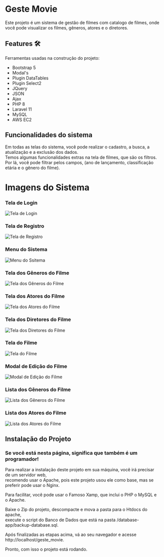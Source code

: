 # Geste Movie
Este projeto é um sistema de gestão de filmes com catalogo de filmes, onde você pode visualizar os filmes, gêneros, atores e o diretores. <br />

[//]: # (Você pode ver o projeto funcionando [clicando aqui]http://ec2-18-228-190-190.sa-east-1.compute.amazonaws.com/.)

## Features :hammer_and_wrench:
Ferramentas usadas na construção do projeto:
- Bootstrap 5
- Modal's
- Plugin DataTables
- Plugin Select2 
- JQuery
- JSON
- Ajax
- PHP 8
- Laravel 11
- MySQL
- AWS EC2
## Funcionalidades do sistema
Em todas as telas do sistema, você pode realizar o cadastro, a busca, a atualização e a exclusão dos dados. <br />
Temos algumas funcionalidades extras na tela de filmes, que são os filtros. <br /> 
Por lá, você pode filtrar pelos campos, (ano de lançamento, classificação etária e o gênero do filme). <br />

# Imagens do Sistema
### Tela de Login
![Tela de Login](https://github.com/am-matheusoliveira/geste-movie/assets/94059670/c9d4986f-c925-494c-bf1e-8909bdb87a90)

### Tela de Registro
![Tela de Registro](https://github.com/am-matheusoliveira/geste-movie/assets/94059670/bf017a38-21ac-47fa-9ce1-de2d7a94f404)

### Menu do Sistema
![Menu do Ssitema](https://github.com/am-matheusoliveira/geste-movie/assets/94059670/f7db26d1-df15-4e8b-8498-0af625f8fd2a)

### Tela dos Gêneros do Filme
![Tela dos Gêneros do Filme](https://github.com/am-matheusoliveira/geste-movie/assets/94059670/5246c01d-5967-48fc-abd2-e33679e1e076)

### Tela dos Atores do Filme
![Tela dos Atores do Filme](https://github.com/am-matheusoliveira/geste-movie/assets/94059670/167e8e20-93c6-4aa6-9a50-bd8a48d0d884)

### Tela dos Diretores do Filme
![Tela dos Diretores do Filme](https://github.com/am-matheusoliveira/geste-movie/assets/94059670/9edb5866-831f-4795-a832-0598a99b12d3)

### Tela do Filme
![Tela do Filme](https://github.com/am-matheusoliveira/geste-movie/assets/94059670/179f68c5-ad96-4b2d-94f1-89d227887bd1)

### Modal de Edição do Filme
![Modal de Edição do Filme](https://github.com/am-matheusoliveira/geste-movie/assets/94059670/a765684a-c651-44df-9560-f69fa709d429)

### Lista dos Gêneros do Filme
![Lista dos Gêneros do Filme](https://github.com/am-matheusoliveira/geste-movie/assets/94059670/511b89c6-413d-4832-90f3-44ac17ac5fcf)

### Lista dos Atores do Filme
![Lista dos Atores do Filme](https://github.com/am-matheusoliveira/geste-movie/assets/94059670/1fe996f2-9b32-4261-86ff-fce483318346)

## Instalação do Projeto
### Se você está nesta página, significa que também é um programador!

Para realizar a instalação deste projeto em sua máquina, você irá precisar de um servidor web, <br />
recomendo usar o Apache, pois este projeto usou ele como base, mas se preferir pode usar o Nginx. <br />

Para facilitar, você pode usar o Famoso Xamp, que inclui o PHP o MySQL e o Apache. <br />

Baixe o Zip do projeto, descompacte e mova a pasta para o Htdocs do apache, <br />
execute o script do Banco de Dados que está na pasta /database-app/backup-database.sql. <br />

Após finalizadas as etapas acima, vá ao seu navegador e acesse http://localhost/geste_movie. <br />

Pronto, com isso o projeto está rodando. <br />
















